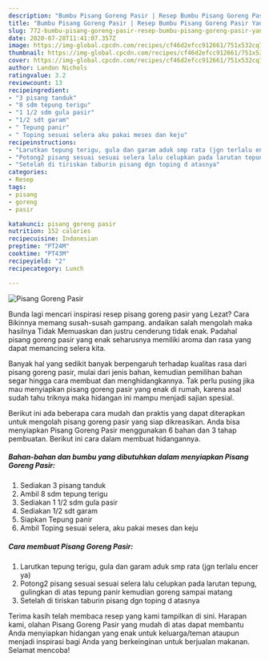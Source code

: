```yaml
---
description: "Bumbu Pisang Goreng Pasir | Resep Bumbu Pisang Goreng Pasir Yang Enak Dan Lezat"
title: "Bumbu Pisang Goreng Pasir | Resep Bumbu Pisang Goreng Pasir Yang Enak Dan Lezat"
slug: 772-bumbu-pisang-goreng-pasir-resep-bumbu-pisang-goreng-pasir-yang-enak-dan-lezat
date: 2020-07-28T11:41:07.357Z
image: https://img-global.cpcdn.com/recipes/cf46d2efcc912661/751x532cq70/pisang-goreng-pasir-foto-resep-utama.jpg
thumbnail: https://img-global.cpcdn.com/recipes/cf46d2efcc912661/751x532cq70/pisang-goreng-pasir-foto-resep-utama.jpg
cover: https://img-global.cpcdn.com/recipes/cf46d2efcc912661/751x532cq70/pisang-goreng-pasir-foto-resep-utama.jpg
author: Landon Nichols
ratingvalue: 3.2
reviewcount: 13
recipeingredient:
- "3 pisang tanduk"
- "8 sdm tepung terigu"
- "1 1/2 sdm gula pasir"
- "1/2 sdt garam"
- " Tepung panir"
- " Toping sesuai selera aku pakai meses dan keju"
recipeinstructions:
- "Larutkan tepung terigu, gula dan garam aduk smp rata (jgn terlalu encer ya)"
- "Potong2 pisang sesuai sesuai selera lalu celupkan pada larutan tepung, gulingkan di atas tepung panir kemudian goreng sampai matang"
- "Setelah di tiriskan taburin pisang dgn toping d atasnya"
categories:
- Resep
tags:
- pisang
- goreng
- pasir

katakunci: pisang goreng pasir 
nutrition: 152 calories
recipecuisine: Indonesian
preptime: "PT24M"
cooktime: "PT43M"
recipeyield: "2"
recipecategory: Lunch

---
```



![Pisang Goreng Pasir](https://img-global.cpcdn.com/recipes/cf46d2efcc912661/751x532cq70/pisang-goreng-pasir-foto-resep-utama.jpg)

Bunda lagi mencari inspirasi resep pisang goreng pasir yang Lezat? Cara Bikinnya memang susah-susah gampang. andaikan salah mengolah maka hasilnya Tidak Memuaskan dan justru cenderung tidak enak. Padahal pisang goreng pasir yang enak seharusnya memiliki aroma dan rasa yang dapat memancing selera kita.



Banyak hal yang sedikit banyak berpengaruh terhadap kualitas rasa dari pisang goreng pasir, mulai dari jenis bahan, kemudian pemilihan bahan segar hingga cara membuat dan menghidangkannya. Tak perlu pusing jika mau menyiapkan pisang goreng pasir yang enak di rumah, karena asal sudah tahu triknya maka hidangan ini mampu menjadi sajian spesial.


Berikut ini ada beberapa cara mudah dan praktis yang dapat diterapkan untuk mengolah pisang goreng pasir yang siap dikreasikan. Anda bisa menyiapkan Pisang Goreng Pasir menggunakan 6 bahan dan 3 tahap pembuatan. Berikut ini cara dalam membuat hidangannya.

<!--inarticleads1-->

##### Bahan-bahan dan bumbu yang dibutuhkan dalam menyiapkan Pisang Goreng Pasir:

1. Sediakan 3 pisang tanduk
1. Ambil 8 sdm tepung terigu
1. Sediakan 1 1/2 sdm gula pasir
1. Sediakan 1/2 sdt garam
1. Siapkan  Tepung panir
1. Ambil  Toping sesuai selera, aku pakai meses dan keju




<!--inarticleads2-->

##### Cara membuat Pisang Goreng Pasir:

1. Larutkan tepung terigu, gula dan garam aduk smp rata (jgn terlalu encer ya)
1. Potong2 pisang sesuai sesuai selera lalu celupkan pada larutan tepung, gulingkan di atas tepung panir kemudian goreng sampai matang
1. Setelah di tiriskan taburin pisang dgn toping d atasnya




Terima kasih telah membaca resep yang kami tampilkan di sini. Harapan kami, olahan Pisang Goreng Pasir yang mudah di atas dapat membantu Anda menyiapkan hidangan yang enak untuk keluarga/teman ataupun menjadi inspirasi bagi Anda yang berkeinginan untuk berjualan makanan. Selamat mencoba!
